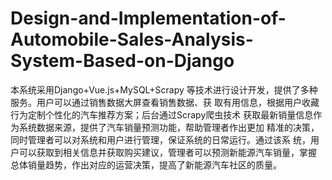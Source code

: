 # Design-and-Implementation-of-Automobile-Sales-Analysis-System-Based-on-Django
本系统采用Django+Vue.js+MySQL+Scrapy 等技术进行设计开发，提供了多种服务。用户可以通过销售数据大屏查看销售数据、获 取有用信息，根据用户收藏行为定制个性化的汽车推荐方案；后台通过Scrapy爬虫技术 获取最新销量信息作为系统数据来源，提供了汽车销量预测功能，帮助管理者作出更加 精准的决策，同时管理者可以对系统和用户进行管理，保证系统的日常运行。通过该系 统，用户可以获取到相关信息并获取购买建议，管理者可以预测新能源汽车销量，掌握 总体销量趋势，作出对应的运营决策，提高了新能源汽车社区的质量。
